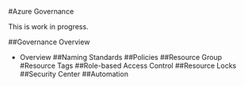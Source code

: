 #Azure Governance

This is work in progress.

##Governance Overview
* Overview
##Naming Standards
##Policies
##Resource Group
#Resource Tags
##Role-based Access Control
##Resource Locks
##Security Center
##Automation